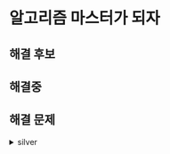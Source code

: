 # 알고리즘 마스터가 되자

## 해결 후보
## 해결중
## 해결 문제
<details markdown="1">
    <summary>silver</summary>
    <ul>
        <li><p><a href="https://www.acmicpc.net/problem/1929">B1929</a>  : 에라토스테네스의 체 - <span style="color:red">(실패)</span> [24/11/14]</p></li>
    </ul>
</details>